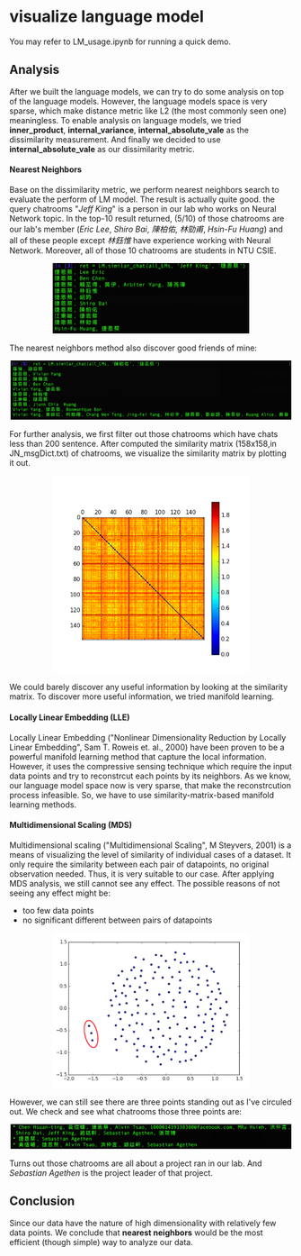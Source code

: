 # visualize language model
You may refer to LM_usage.ipynb for running a quick demo.

## Analysis
After we built the language models, we can try to do some analysis on top of the language models. 
However, the language models space is very sparse, which make distance metric like L2 (the most commonly seen one) meaningless. To enable analysis on language models, we tried **inner_product**, **internal_variance**, **internal_absolute_vale** as the dissimilarity measurement. And finally we decided to use **internal_absolute_vale** as our dissimilarity metric. 

#### Nearest Neighbors
Base on the dissimilarity metric, we perform nearest neighbors search to evaluate the perform of LM model.
The result is actually quite good. the query chatrooms "_Jeff King_" is a person in our lab who works on Neural Network topic. In the top-10 result returned, (5/10) of those chatrooms are our lab's member (_Eric Lee_, _Shiro Bai_, _陳柏佑_, _林勁甫_, _Hsin-Fu Huang_) and all of these people except _林鈺惟_ have experience working with Neural Network. Moreover, all of those 10 chatrooms are students in NTU CSIE.

<p align="center">
  <img src="figure/Picture1.png" width="350"/>
</p>

The nearest neighbors method also discover good friends of mine:

<p align="center">
  <img src="figure/Picture2.png" width="500"/>
</p>


For further analysis, we first filter out those chatrooms which have chats less than 200 sentence. After computed the similarity matrix (158x158,in JN_msgDict.txt) of chatrooms, we visualize the similarity matrix by plotting it out.

<p align="center">
  <img src="figure/Similarity_matrix.png" width="350"/>
</p>

We could barely discover any useful information by looking at the similarity matrix. To discover more useful information, we tried manifold learning.

#### Locally Linear Embedding (LLE)
Locally Linear Embedding ("Nonlinear Dimensionality Reduction by Locally Linear Embedding", Sam T. Roweis et. al., 2000) have been proven to be a powerful manifold learning method that capture the local information. 
However, it uses the compressive sensing technique which require the input data points and try to reconstrcut each points by its neighbors. As we know, our language model space now is very sparse, that make the reconstrcution process infeasible. So, we have to use similarity-matrix-based manifold learning methods.

#### Multidimensional Scaling (MDS)
Multidimensional scaling ("Multidimensional Scaling", M Steyvers, 2001) is a means of visualizing the level of similarity of individual cases of a dataset. 
It only require the similarity between each pair of datapoints, no original observation needed. Thus, it is very suitable to our case.
After applying MDS analysis, we still cannot see any effect. The possible reasons of not seeing any effect might be:
* too few data points
* no significant different between pairs of datapoints

<p align="center">
  <img src="figure/MDS_analysis.png" width="350"/>
</p>

However, we can still see there are three points standing out as I've circuled out.
We check and see what chatrooms those three points are:

<p align="center">
  <img src="figure/Picture3.png" width="500"/>
</p>

Turns out those chatrooms are all about a project ran in our lab. And _Sebastian Agethen_ is the project leader of that project.

## Conclusion
Since our data have the nature of high dimensionality with relatively few data points. We conclude that **nearest neighbors** would be the most efficient (though simple) way to analyze our data.
